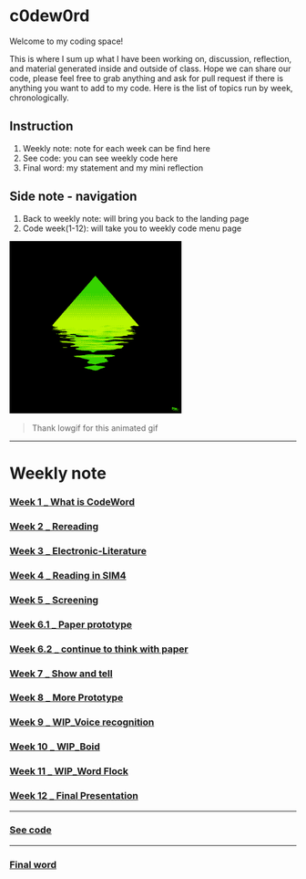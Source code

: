 # c0dew0rd

Welcome to my coding space! 

This is where I sum up what I have been working on, discussion, reflection, and material generated inside and outside of class. Hope we can share our code, please feel free to grab anything and ask for pull request if there is anything you want to add to my code. Here is the list of topics run by week, chronologically.

## Instruction
1. Weekly note: note for each week can be find here
2. See code: you can see weekly code here
3. Final word: my statement and my mini reflection

## Side note - navigation
1. Back to weekly note: will bring you back to the landing page
2. Code week(1-12): will take you to weekly code menu page

<img src="SIm.gif" width="60%">

> Thank lowgif for this animated gif


-------------------------------------------

# Weekly note


### [Week 1 _ What is CodeWord](https://github.com/napasornc/c0dew0rd/tree/master/week%2001) 

### [Week 2 _ Rereading](https://github.com/napasornc/c0dew0rd/tree/master/week%2002) 

### [Week 3 _ Electronic-Literature](https://github.com/napasornc/c0dew0rd/tree/master/week%2003) 

### [Week 4 _ Reading in SIM4](https://github.com/napasornc/c0dew0rd/tree/master/week%2004) 

### [Week 5 _ Screening](https://github.com/napasornc/c0dew0rd/tree/master/week%2005) 

### [Week 6.1 _ Paper prototype](https://github.com/napasornc/c0dew0rd/tree/master/week%2006.1) 

### [Week 6.2 _ continue to think with paper](https://github.com/napasornc/c0dew0rd/tree/master/week%2006.2) 

### [Week 7 _ Show and tell](https://github.com/napasornc/c0dew0rd/tree/master/week%2007) 

### [Week 8 _ More Prototype](https://github.com/napasornc/c0dew0rd/tree/master/week%2008) 

### [Week 9 _ WIP_Voice recognition](https://github.com/napasornc/c0dew0rd/tree/master/week%2009) 

### [Week 10 _ WIP_Boid](https://github.com/napasornc/c0dew0rd/tree/master/week%2010) 

### [Week 11 _ WIP_Word Flock](https://github.com/napasornc/c0dew0rd/tree/master/week%2011) 

### [Week 12 _ Final Presentation](https://github.com/napasornc/c0dew0rd/tree/master/week%2012) 

-----------------------------------------------------
### [See code](https://github.com/napasornc/c0dew0rd/blob/master/processing/readme.md)
-----------------------------------------------------
### [Final word](https://github.com/napasornc/c0dew0rd/blob/master/readme.md)







